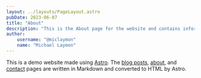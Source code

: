 ```yaml
---
layout: ../layouts/PageLayout.astro
pubDate: 2023-06-07
title: "About"
description: "This is the About page for the website and contains information about this demo project."
author:
    username: "@miclaymon"
    name: "Michael Laymon"
---
```


This is a demo website made using [Astro](https://astro.build). The [blog posts](/blog-demo/posts), [about](/blog-demo/about), and [contact](/blog-demo/contact) pages are written in Markdown and converted to HTML by Astro.